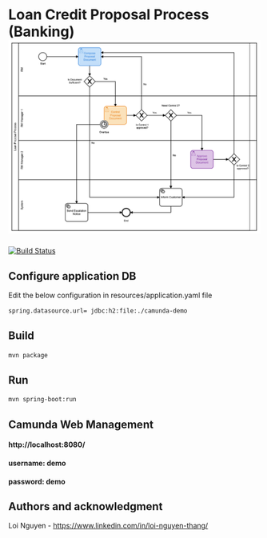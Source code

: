 # Loan Credit Proposal Process (Banking) ![alt text](https://github.com/thangloi2501/loan-proposal-process/blob/master/loan-process.png?raw=true)
[![Build Status](https://travis-ci.org/thangloi2501/loan-proposal-process.svg?branch=master)](https://travis-ci.org/azu/travis-badge)

## Configure application DB
Edit the below configuration in resources/application.yaml file
```bash
spring.datasource.url= jdbc:h2:file:./camunda-demo
```

## Build
```bash
mvn package
```

## Run
```bash
mvn spring-boot:run
```

## Camunda Web Management

#### http://localhost:8080/
#### username: demo
#### password: demo

## Authors and acknowledgment
Loi Nguyen - https://www.linkedin.com/in/loi-nguyen-thang/
